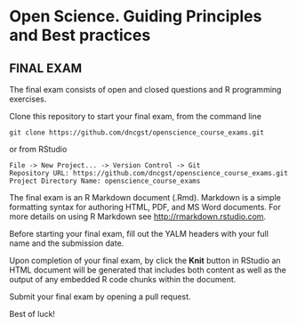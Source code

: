 Open Science. Guiding Principles and Best practices
===================================================

## FINAL EXAM

The final exam consists of open and closed questions and R programming exercises.

Clone this repository to start your final exam, from the command line

```
git clone https://github.com/dncgst/openscience_course_exams.git
```

or from RStudio

```
File -> New Project... -> Version Control -> Git
Repository URL: https://github.com/dncgst/openscience_course_exams.git
Project Directory Name: openscience_course_exams
```

The final exam is an R Markdown document (.Rmd). Markdown is a simple formatting syntax for authoring HTML, PDF, and MS Word documents. For more details on using R Markdown see <http://rmarkdown.rstudio.com>.

Before starting your final exam, fill out the YALM headers with your full name and the submission date.

Upon completion of your final exam, by click the **Knit** button in RStudio an HTML document will be generated that includes both content as well as the output of any embedded R code chunks within the document.

Submit your final exam by opening a pull request.

Best of luck!
